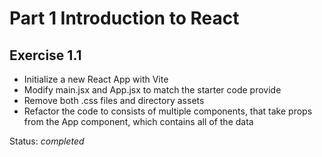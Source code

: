 # Part 1 Introduction to React

## Exercise 1.1
- Initialize a new React App with Vite
- Modify main.jsx and App.jsx to match the starter code provide
- Remove both .css files and directory assets
- Refactor the code to consists of multiple components, that take props from the App component, which contains all of the data

Status: *completed*